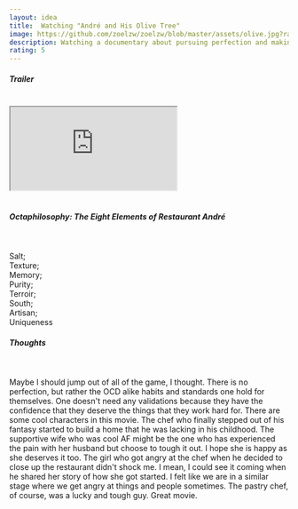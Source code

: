```yaml
---
layout: idea
title:  Watching "André and His Olive Tree"
image: https://github.com/zoelzw/zoelzw/blob/master/assets/olive.jpg?raw=true
description: Watching a documentary about pursuing perfection and making choices to jump out of it.
rating: 5
---
```

<div class="row">
  <div class="col-md-3">
    <h5 class="Heading"> Trailer </h5>
    <br>
  </div>
  
  <div class="col-md-9">
    <div class="d-flex justify-content-center embed-responsive embed-responsive-16by9">
      <iframe class="embed-responsive-item" src="https://www.youtube.com/embed/5GhTxEHKbF4" allowfullscreen></iframe>
    </div>
    <br>
  </div>
</div>

<div class="row">
  <div class="col-md-3">
    <h5 class="Heading"> Octaphilosophy: The Eight Elements of Restaurant André </h5>
    <br>
  </div>
  
  <div class="col-md-9">
    <p class = "lead">
    Salt;<br>
    Texture;<br>
    Memory;<br>
    Purity;<br>
    Terroir;<br>
    South;<br>
	Artisan;<br>
	Uniqueness
  </p>
  </div>
</div>


<div class="row">
  <div class="col-md-3">
    <h5 class="Heading"> Thoughts </h5>
    <br>
  </div>
  
  <div class="col-md-9">
    <p class = "lead">
		Maybe I should jump out of all of the game, I thought. There is no perfection, but rather the OCD alike habits and standards one hold for themselves. One doesn't need any validations because they have the confidence that they deserve the things that they work hard for. There are some cool characters in this movie. The chef who finally stepped out of his fantasy started to build a home that he was lacking in his childhood. The supportive wife who was cool AF might be the one who has experienced the pain with her husband but choose to tough it out. I hope she is happy as she deserves it too. The girl who got angry at the chef when he decided to close up the restaurant didn't shock me. I mean, I could see it coming when he shared her story of how she got started. I felt like we are in a similar stage where we get angry at things and people sometimes. The pastry chef, of course, was a lucky and tough guy. Great movie. 
  	</p>
  </div>
</div>